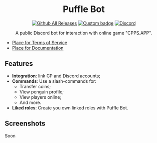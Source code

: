 <h1 align="center">
   Puffle Bot
</h1>


<div align="center">

[![Github All Releases](https://img.shields.io/github/v/release/ilyash0/puffle-bot)](https://github.com/ilyash0/puffle-bot/releases)
[![Custom badge](https://img.shields.io/badge/-add%20bot%20to%20server-5865F2)](https://discord.com/api/oauth2/authorize?client_id=875078308688179200&permissions=412317240384&scope=applications.commands%20bot)
[![Discord](https://img.shields.io/discord/755445822920982548?logo=discord&logoColor=white&label=discord)](https://discord.gg/ntZUXsWZaM)
</div>

<p align="center">A public Discord bot for interaction with online game "CPPS.APP".</p>

- [Place for Terms of Service]()
- [Place for Documentation]()

## Features

- **Integration**: link CP and Discord accounts;
- **Commands**: Use a slash-commands for:
  - Transfer coins;
  - View penguin profile;
  - View players online;
  - And more.
- **Liked roles**: Create you own linked roles with Puffle Bot.

## Screenshots

Soon
